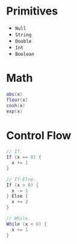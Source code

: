 # Primitives
- ```Null```
- ```String```
- ```Double```
- ```Int```
- ```Boolean```

# Math
```scala
abs(x)
floor(x)
cosh(x)
exp(x)
```

# Control Flow
```scala
// If.
If (x == 0) {
  x += 1
}

// If-Else.
If (x > 0) {
  x -= 1
} Else {
  x += 2
}

// While.
While (x < 0) {
  x += 1
}
```